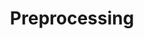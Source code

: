 ---
title: "Preprocessing"

categories: ['']

tags: ['Preprocessing']

arwords: 'تجهيز ابتدائي'

arexps: []

enwords: ['Preprocessing']

enexps: []

arlexicons: 'ج'

enlexicons: 'P'

authors: ['Ruqayya Roshdy']

translators: ['X']

citations: 'تطبيقات أساسية في المعالجة الآلية للغة العربية'

sources: 'مركز الملك عبدالله بن عبدالعزيز الدولي لخدمة اللغة العربية'

slug: ""
---